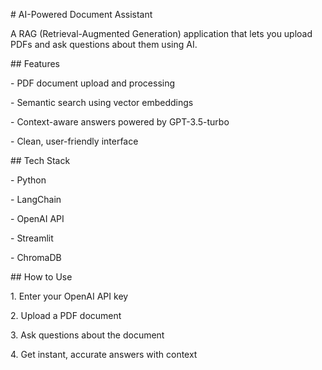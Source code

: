 \# AI-Powered Document Assistant



A RAG (Retrieval-Augmented Generation) application that lets you upload PDFs and ask questions about them using AI.



\## Features

\- PDF document upload and processing

\- Semantic search using vector embeddings

\- Context-aware answers powered by GPT-3.5-turbo

\- Clean, user-friendly interface



\## Tech Stack

\- Python

\- LangChain

\- OpenAI API

\- Streamlit

\- ChromaDB



\## How to Use

1\. Enter your OpenAI API key

2\. Upload a PDF document

3\. Ask questions about the document

4\. Get instant, accurate answers with context

